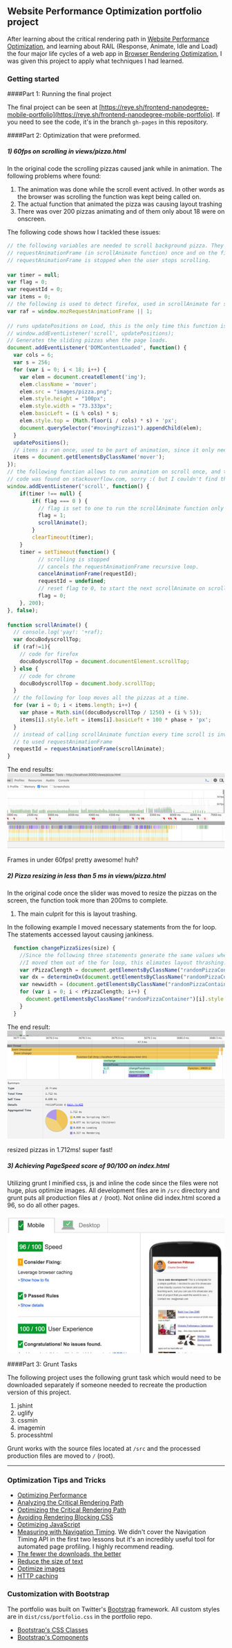 ## Website Performance Optimization portfolio project

After learning about the critical rendering path in [Website Performance Optimization](https://www.udacity.com/course/ud884), and learning about RAIL (Response, Animate, Idle and Load) the four major life cycles of a web app in [Browser Rendering Optimization](https://www.udacity.com/course/ud860), I was given this project to apply what techniques I had learned.

### Getting started

####Part 1: Running the final project

The final project can be seen at [https://reye.sh/frontend-nanodegree-mobile-portfolio](https://reye.sh/frontend-nanodegree-mobile-portfolio). If you need to see the code, it's in the branch `gh-pages` in this repository.

####Part 2: Optimization that were preformed.

##### 1) 60fps on scrolling in views/pizza.html

In the original code the scrolling pizzas caused jank while in animation. The following problems where found:

1. The animation was done while the scroll event actived. In other words as the browser was scrolling the function was kept being called on.
1. The actual function that animated the pizza was causing layout trashing
1. There was over 200 pizzas animating and of them only about 18 were on onscreen.

The following code shows how I tackled these issues:

```javascript
// the following variables are needed to scroll background pizza. They are animated using
// requestAnimationFrame (in scrollAnimate function) once and on the first scroll, and
// requestAnimationFrame is stopped when the user stops scrolling.

var timer = null;
var flag = 0;
var requestId = 0;
var items = 0;
// the following is used to detect firefox, used in scrollAnimate for scrollTop property.
var raf = window.mozRequestAnimationFrame || 1;

// runs updatePositions on Load, this is the only time this function is ever called to set the pizzas in place.
// window.addEventListener('scroll', updatePositions);
// Generates the sliding pizzas when the page loads.
document.addEventListener('DOMContentLoaded', function() {
  var cols = 6;
  var s = 256;
  for (var i = 0; i < 18; i++) {
    var elem = document.createElement('img');
    elem.className = 'mover';
    elem.src = "images/pizza.png";
    elem.style.height = "100px";
    elem.style.width = "73.333px";
    elem.basicLeft = (i % cols) * s;
    elem.style.top = (Math.floor(i / cols) * s) + 'px';
    document.querySelector("#movingPizzas1").appendChild(elem);
  }
  updatePositions();
  // items is ran once, used to be part of animation, since it only need to run once i decided to put it here.
  items = document.getElementsByClassName('mover');
});
// the following function allows to run animation on scroll once, and then stop when user stops scrolling.
// code was found on stackoverflow.com, sorry :( but I couldn't find the exact link, but there are many examples.
window.addEventListener('scroll', function() {
    if(timer !== null) {
        if( flag === 0 ) {
          // flag is set to one to run the scrollAnimate function only once.
          flag = 1;
          scrollAnimate();
        }
        clearTimeout(timer);
    }
    timer = setTimeout(function() {
          // scrolling is stopped
          // cancels the requestAnimationFrame recursive loop.
          cancelAnimationFrame(requestId);
          requestId = undefined;
          // reset flag to 0, to start the next scrollAnimate on scroll.
          flag = 0;
    }, 200);
}, false);

function scrollAnimate() {
  // console.log('yay!: '+raf);
  var docuBodyscrollTop;
  if (raf!=1){
    // code for firefox
    docuBodyscrollTop = document.documentElement.scrollTop;
  } else {
    // code for chrome
    docuBodyscrollTop = document.body.scrollTop;
  }
  // the following for loop moves all the pizzas at a time.
  for (var i = 0; i < items.length; i++) {
    var phase = Math.sin((docuBodyscrollTop / 1250) + (i % 5));
    items[i].style.left = items[i].basicLeft + 100 * phase + 'px';
  }
  // instead of calling scrollAnimate function every time scroll is invoked I dicided
  // to used requestAnimationFrame
  requestId = requestAnimationFrame(scrollAnimate);
}
```
The end results:
![timeline trace](/README-IMG/screenshot-60fps.png)

Frames in under 60fps! pretty awesome! huh?

##### 2) Pizza resizing in less than 5 ms in views/pizza.html

In the original code once the slider was moved to resize the pizzas on the screen, the function took more than 200ms to complete.

1. The main culprit for this is layout trashing.

In the following example I moved necessary statements from the for loop. The statements accessed layout causing jankiness.

```javascript
  function changePizzaSizes(size) {
    //Since the following three statements generate the same values when the function is ran
    //I moved them out of the for loop, this elimates layout thrashing.
    var rPizzaClength = document.getElementsByClassName("randomPizzaContainer").length;
    var dx = determineDx(document.getElementsByClassName("randomPizzaContainer")[0], size);
    var newwidth = (document.getElementsByClassName("randomPizzaContainer")[0].offsetWidth + dx) + 'px';
    for (var i = 0; i < rPizzaClength; i++) {
      document.getElementsByClassName("randomPizzaContainer")[i].style.width = newwidth;
    }
  }
```
The end result:
![timeline trace](/README-IMG/screenshot-pizzaresize-5ms.png)

resized pizzas in 1.712ms! super fast!

##### 3) Achieving PageSpeed score of 90/100 on index.html

Utilizing grunt I minified css, js and inline the code since the files were not huge, plus optimize images. All development files are in `/src` directory and grunt puts all production files at `/` (root). Not online did index.html scored a 96, so do all other pages.

![Google PageSpeed score](/README-IMG/screenshot-pagespeed.png)

####Part 3: Grunt Tasks

The following project uses the following grunt task which would need to be downloaded separately if someone needed to recreate the production version of this project.

1. jshint
2. uglify
3. cssmin
4. imagemin
5. processhtml

Grunt works with the source files located at `/src` and the processed production files are moved to `/` (root).

---


### Optimization Tips and Tricks
* [Optimizing Performance](https://developers.google.com/web/fundamentals/performance/ "web performance")
* [Analyzing the Critical Rendering Path](https://developers.google.com/web/fundamentals/performance/critical-rendering-path/analyzing-crp.html "analyzing crp")
* [Optimizing the Critical Rendering Path](https://developers.google.com/web/fundamentals/performance/critical-rendering-path/optimizing-critical-rendering-path.html "optimize the crp!")
* [Avoiding Rendering Blocking CSS](https://developers.google.com/web/fundamentals/performance/critical-rendering-path/render-blocking-css.html "render blocking css")
* [Optimizing JavaScript](https://developers.google.com/web/fundamentals/performance/critical-rendering-path/adding-interactivity-with-javascript.html "javascript")
* [Measuring with Navigation Timing](https://developers.google.com/web/fundamentals/performance/critical-rendering-path/measure-crp.html "nav timing api"). We didn't cover the Navigation Timing API in the first two lessons but it's an incredibly useful tool for automated page profiling. I highly recommend reading.
* <a href="https://developers.google.com/web/fundamentals/performance/optimizing-content-efficiency/eliminate-downloads.html">The fewer the downloads, the better</a>
* <a href="https://developers.google.com/web/fundamentals/performance/optimizing-content-efficiency/optimize-encoding-and-transfer.html">Reduce the size of text</a>
* <a href="https://developers.google.com/web/fundamentals/performance/optimizing-content-efficiency/image-optimization.html">Optimize images</a>
* <a href="https://developers.google.com/web/fundamentals/performance/optimizing-content-efficiency/http-caching.html">HTTP caching</a>

### Customization with Bootstrap
The portfolio was built on Twitter's <a href="http://getbootstrap.com/">Bootstrap</a> framework. All custom styles are in `dist/css/portfolio.css` in the portfolio repo.

* <a href="http://getbootstrap.com/css/">Bootstrap's CSS Classes</a>
* <a href="http://getbootstrap.com/components/">Bootstrap's Components</a>
